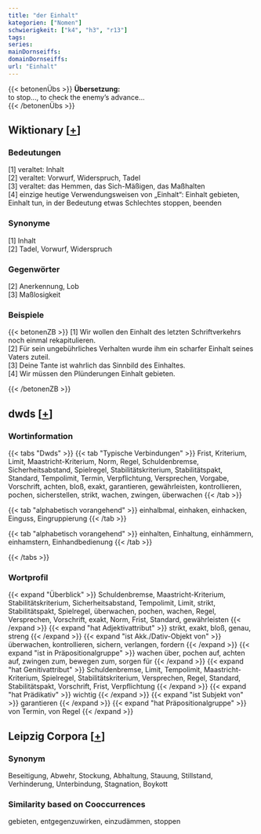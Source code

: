 ```yaml
---
title: "der Einhalt"
kategorien: ["Nomen"]
schwierigkeit: ["k4", "h3", "r13"]
tags:
series:
mainDornseiffs:
domainDornseiffs:
url: "Einhalt"
---
```


{{< betonenÜbs >}}
**Übersetzung:**  
to stop..., to check the enemy’s advance...  
{{< /betonenÜbs >}}

## Wiktionary [[+](https://de.wiktionary.org/wiki/Einhalt)]

### Bedeutungen
[1] veraltet: Inhalt  
[2] veraltet: Vorwurf, Widerspruch, Tadel  
[3] veraltet: das Hemmen, das Sich-Mäßigen, das Maßhalten  
[4] einzige heutige Verwendungsweisen von „Einhalt“: Einhalt gebieten, Einhalt tun, in der Bedeutung etwas Schlechtes stoppen, beenden  

### Synonyme
[1] Inhalt  
[2] Tadel, Vorwurf, Widerspruch  

### Gegenwörter
[2] Anerkennung, Lob  
[3] Maßlosigkeit  

### Beispiele
{{< betonenZB >}}
[1] Wir wollen den Einhalt des letzten Schriftverkehrs noch einmal rekapitulieren.  
[2] Für sein ungebührliches Verhalten wurde ihm ein scharfer Einhalt seines Vaters zuteil.  
[3] Deine Tante ist wahrlich das Sinnbild des Einhaltes.  
[4] Wir müssen den Plünderungen Einhalt gebieten.  

{{< /betonenZB >}}


## dwds [[+](https://www.dwds.de/wb/Einhalt)]

### Wortinformation
{{< tabs "Dwds" >}}
{{< tab "Typische Verbindungen" >}}
Frist, Kriterium, Limit, Maastricht-Kriterium, Norm, Regel, Schuldenbremse, Sicherheitsabstand, Spielregel, Stabilitätskriterium, Stabilitätspakt, Standard, Tempolimit, Termin, Verpflichtung, Versprechen, Vorgabe, Vorschrift, achten, bloß, exakt, garantieren, gewährleisten, kontrollieren, pochen, sicherstellen, strikt, wachen, zwingen, überwachen
{{< /tab >}}

{{< tab "alphabetisch vorangehend" >}}
einhalbmal, einhaken, einhacken, Einguss, Eingruppierung
{{< /tab >}}

{{< tab "alphabetisch vorangehend" >}}
einhalten, Einhaltung, einhämmern, einhamstern, Einhandbedienung
{{< /tab >}}

{{< /tabs >}}

### Wortprofil
{{< expand "Überblick" >}} Schuldenbremse, Maastricht-Kriterium, Stabilitätskriterium, Sicherheitsabstand, Tempolimit, Limit, strikt, Stabilitätspakt, Spielregel, überwachen, pochen, wachen, Regel, Versprechen, Vorschrift, exakt, Norm, Frist, Standard, gewährleisten {{< /expand >}}
{{< expand "hat Adjektivattribut" >}} strikt, exakt, bloß, genau, streng {{< /expand >}}
{{< expand "ist Akk./Dativ-Objekt von" >}} überwachen, kontrollieren, sichern, verlangen, fordern {{< /expand >}}
{{< expand "ist in Präpositionalgruppe" >}} wachen über, pochen auf, achten auf, zwingen zum, bewegen zum, sorgen für {{< /expand >}}
{{< expand "hat Genitivattribut" >}} Schuldenbremse, Limit, Tempolimit, Maastricht-Kriterium, Spielregel, Stabilitätskriterium, Versprechen, Regel, Standard, Stabilitätspakt, Vorschrift, Frist, Verpflichtung {{< /expand >}}
{{< expand "hat Prädikativ" >}} wichtig {{< /expand >}}
{{< expand "ist Subjekt von" >}} garantieren {{< /expand >}}
{{< expand "hat Präpositionalgruppe" >}} von Termin, von Regel {{< /expand >}}

## Leipzig Corpora [[+](https://corpora.uni-leipzig.de/en/res?word=Einhalt&corpusId=deu_newscrawl-public_2018)]


### Synonym
Beseitigung, Abwehr, Stockung, Abhaltung, Stauung, Stillstand, Verhinderung, Unterbindung, Stagnation, Boykott


### Similarity based on Cooccurrences
gebieten, entgegenzuwirken, einzudämmen, stoppen

